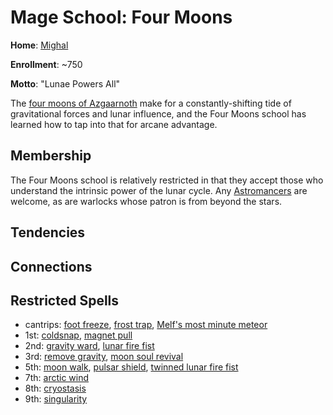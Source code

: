 # Mage School: Four Moons
**Home**: [Mighal](../../Cities/Mighal.md)

**Enrollment**: ~750

**Motto**: "Lunae Powers All"

The [four moons of Azgaarnoth](../../Geography/Moons.md) make for a constantly-shifting tide of gravitational forces and lunar influence, and the Four Moons school has learned how to tap into that for arcane advantage.

## Membership
The Four Moons school is relatively restricted in that they accept those who understand the intrinsic power of the lunar cycle. Any [Astromancers](../../Classes/Wizard/Astromancy.md) are welcome, as are warlocks whose patron is from beyond the stars.

## Tendencies

## Connections

## Restricted Spells

* cantrips: [foot freeze](../../Magic/Spells/foot-freeze.md), [frost trap](../../Magic/Spells/frost-trap.md), [Melf's most minute meteor](../../Magic/Spells/melfs-most-minute-meteor.md)
* 1st: [coldsnap](../../Magic/Spells/coldsnap.md), [magnet pull](../../Magic/Spells/magnet-pull.md)
* 2nd: [gravity ward](../../Magic/Spells/gravity-ward.md), [lunar fire fist](../../Magic/Spells/lunar-fire-fist.md)
* 3rd: [remove gravity](../../Magic/Spells/remove-gravity.md), [moon soul revival](../../Magic/Spells/moon-soul-revival.md)
* 5th: [moon walk](../../Magic/Spells/moon-walk.md), [pulsar shield](../../Magic/Spells/pulsar-shield.md), [twinned lunar fire fist](../../Magic/Spells/twinned-lunar-fire-fist.md)
* 7th: [arctic wind](../../Magic/Spells/arctic-wind.md)
* 8th: [cryostasis](../../Magic/Spells/cryostasis.md)
* 9th: [singularity](../../Magic/Spells/singularity.md)
